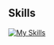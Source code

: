 ## Skills

[![My Skills](https://skillicons.dev/icons?i=python,docker,kubernetes,c,cpp,js,react,html,css,tensorflow,pytorch,pgadmin,spark,kafka,keras,java,bootstrap,tailwind,git,jenkins,sql,spring,django,azure,airflow&perline=8)](https://skillicons.dev)
